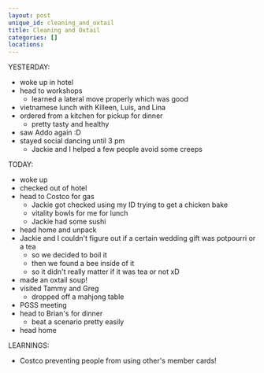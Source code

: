 ```yaml
---
layout: post
unique_id: cleaning_and_oxtail
title: Cleaning and Oxtail
categories: []
locations: 
---
```


YESTERDAY:
* woke up in hotel
* head to workshops
  * learned a lateral move properly which was good
* vietnamese lunch with Killeen, Luis, and Lina
* ordered from a kitchen for pickup for dinner
  * pretty tasty and healthy
* saw Addo again :D
* stayed social dancing until 3 pm
  * Jackie and I helped a few people avoid some creeps

TODAY:
* woke up
* checked out of hotel
* head to Costco for gas
  * Jackie got checked using my ID trying to get a chicken bake
  * vitality bowls for me for lunch
  * Jackie had some sushi
* head home and unpack
* Jackie and I couldn't figure out if a certain wedding gift was potpourri or a tea
  * so we decided to boil it
  * then we found a bee inside of it
  * so it didn't really matter if it was tea or not xD
* made an oxtail soup!
* visited Tammy and Greg
  * dropped off a mahjong table
* PGSS meeting
* head to Brian's for dinner
  * beat a scenario pretty easily
* head home

LEARNINGS:
* Costco preventing people from using other's member cards!
